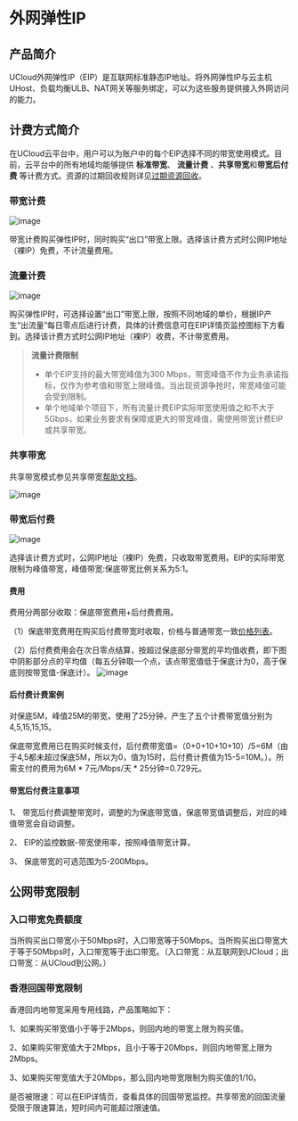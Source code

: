 # 外网弹性IP

## 产品简介

UCloud外网弹性IP（EIP）是互联网标准静态IP地址。将外网弹性IP与云主机UHost、负载均衡ULB、NAT网关等服务绑定，可以为这些服务提供接入外网访问的能力。

## 计费方式简介

在UCloud云平台中，用户可以为账户中的每个EIP选择不同的带宽使用模式。目前，云平台中的所有地域均能够提供 **标准带宽**、
**流量计费** 、**共享带宽**和**带宽后付费** 等计费方式。资源的过期回收规则详见[过期资源回收](https://docs.ucloud.cn/charge/recycle)。


### 带宽计费

![image](/images/eip1.png)

带宽计费购买弹性IP时，同时购买“出口”带宽上限。选择该计费方式时公网IP地址（裸IP）免费，不计流量费用。


### 流量计费

![image](/images/eip3.png)

购买弹性IP时，可选择设置“出口”带宽上限，按照不同地域的单价，根据IP产生“出流量”每日零点后进行计费，具体的计费信息可在EIP详情页监控图标下方看到。选择该计费方式时公网IP地址（裸IP）收费，不计带宽费用。


>**流量计费限制**
>
>* 单个EIP支持的最大带宽峰值为300 Mbps，带宽峰值不作为业务承诺指标，仅作为参考值和带宽上限峰值。当出现资源争抢时，带宽峰值可能会受到限制。
>* 单个地域单个项目下，所有流量计费EIP实际带宽使用值之和不大于5Gbps，如果业务要求有保障或更大的带宽峰值，需使用带宽计费EIP或共享带宽。



### 共享带宽

共享带宽模式参见共享带宽[帮助文档](/network/unet/share_bandwidth/introduction)。

![image](/images/eip2.png)


### 带宽后付费

![image](/images/accurateeip.png)

选择该计费方式时，公网IP地址（裸IP）免费，只收取带宽费用。EIP的实际带宽限制为峰值带宽，峰值带宽:保底带宽比例关系为5:1。

#### 费用

费用分两部分收取：保底带宽费用+后付费费用。

（1）保底带宽费用在购买后付费带宽时收取，价格与普通带宽一致[价格列表](/network/unet/eip_price/accuratebandwidth)。

（2）后付费费用会在次日零点结算，按超过保底部分带宽的平均值收费，即下图中阴影部分点的平均值（每五分钟取一个点，该点带宽值低于保底计为0，高于保底则按带宽值-保底计）。
![image](/images/eippostpaid.png)


#### 后付费计费案例

对保底5M，峰值25M的带宽，使用了25分钟，产生了五个计费带宽值分别为4,5,15,15,15。

保底带宽费用已在购买时候支付，后付费带宽值=（0+0+10+10+10）/5=6M（由于4,5都未超过保底5M，所以为0，值为15时，后付费计费值为15-5=10M。）。所需支付的费用为6M * 7元/Mbps/天 * 25分钟=0.729元。

#### 带宽后付费注意事项

1、 带宽后付费调整带宽时，调整的为保底带宽值，保底带宽值调整后，对应的峰值带宽会自动调整。

2、 EIP的监控数据-带宽使用率，按照峰值带宽计算。

3、 保底带宽的可选范围为5-200Mbps。





## 公网带宽限制

### 入口带宽免费额度

当所购买出口带宽小于50Mbps时，入口带宽等于50Mbps。当所购买出口带宽大于等于50Mbps时，入口带宽等于出口带宽。（入口带宽：从互联网到UCloud；出口带宽：从UCloud到公网。）

### 香港回国带宽限制

香港回内地带宽采用专用线路，产品策略如下：

1、如果购买带宽值小于等于2Mbps，则回内地的带宽上限为购买值。

2、如果购买带宽值大于2Mbps，且小于等于20Mbps，则回内地带宽上限为2Mbps。
  
3、如果购买带宽值大于20Mbps，那么回内地带宽限制为购买值的1/10。

是否被限速：可以在EIP详情页，查看具体的回国带宽监控。共享带宽的回国流量受限于限速算法，短时间内可能超过限速值。


